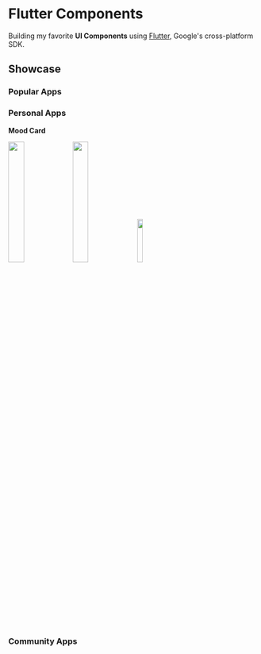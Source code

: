# Flutter Components

Building my favorite **UI Components** using [Flutter](https://flutter.dev/), Google's cross-platform SDK.

## Showcase

### Popular Apps

### Personal Apps

**Mood Card**

<img src="https://github.com/ldcstudio/flutter_components/assets/27798623/81aa8537-0e08-4e76-9a57-ce8f37357f54" width="25%" height="25%"/>
<img src="https://github.com/ldcstudio/flutter_components/assets/27798623/5983fc1c-ac77-42df-bd17-bb1efa63d579" width="25%" height="25%"/>
<img src="https://github.com/ldcstudio/flutter_components/assets/27798623/32f7a372-0669-4adb-b3ca-517ea2ab52a1" width="15%" height="15%"/>

### Community Apps
